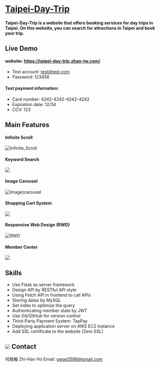 # [Taipei-Day-Trip](https://taipei-day-trip.zhan-tw.com/)
#### Taipei-Day-Trip is a website that offers booking services for day trips in Taipei. On this website, you can search for attractions in Taipei and book your trip.

## Live Demo
#### website: https://taipei-day-trip.zhan-tw.com/
+ Test account: test@test.com
+ Password: 123456
#### Test payment infornation:
+ Card number: 4242-4242-4242-4242
+ Expiration date: 12/34
+ CCV: 123
## Main Features
#### Infinite Scroll
![Infinite_Scroll](https://user-images.githubusercontent.com/109027415/223906928-07e26c0e-d6d5-4f8a-8548-41f3548384cf.gif)

#### Keyword Search
![](https://i.imgur.com/FhGfKSt.gif)

#### Image Carousel
![Image)carousel](https://user-images.githubusercontent.com/109027415/223906948-b34f2e7a-a70a-49bf-b00f-128c53461600.gif)

#### Shopping Cart System
![](https://i.imgur.com/gTSRB0w.gif)

#### Responsive Web Design (RWD)
![RWD](https://user-images.githubusercontent.com/109027415/223907002-9f59e03f-b84e-4370-a3dd-07863934fce4.gif)

#### Member Center
![](https://i.imgur.com/4VA44qT.gif)

## Skills
+ Use Flask as server framework
+ Design API by RESTful API style
+ Using Fetch API in frontend to call APIs
+ Storing datas by MySQL
+ Set index to optimize the query
+ Authenticating member state by JWT
+ Use Git/GitHub for version control
+ Third-Party Payment System: TapPay
+ Deploying application server on AWS EC2 Instance
+ Add SSL certificate to the website (Zero SSL)

## ![](https://i.imgur.com/mZUkZXY.png) Contact
何致翰 Zhi-Han Ho
Email: qwas5598@gmail.com
